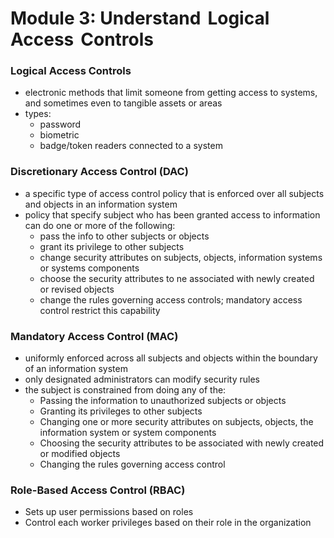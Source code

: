 # **Module 3:** Understand  Logical  Access  Controls

### Logical Access Controls

- electronic methods that limit someone from getting access to systems, and sometimes even to tangible assets or areas
- types:
    - password
    - biometric
    - badge/token readers connected to a system

### Discretionary Access Control (DAC)

- a specific type of access control policy that is enforced over all subjects and objects in an information system
- policy that specify subject who has been granted access to information can do one or more of the following:
    - pass the info to other subjects or objects
    - grant its privilege to other subjects
    - change security attributes on subjects, objects, information systems or systems components
    - choose the security attributes to ne associated with newly created or revised objects
    - change the rules governing access controls; mandatory access control restrict this capability

### Mandatory Access Control (MAC)

- uniformly enforced across all subjects and objects within the boundary of an information system
- only designated administrators can modify security rules
- the subject is constrained from doing any of the:
    - Passing the information to unauthorized subjects or objects
    - Granting its privileges to other subjects
    - Changing one or more security attributes on subjects, objects, the information system or system components
    - Choosing the security attributes to be associated with newly created or modified objects
    - Changing the rules governing access control

### Role-Based Access Control (RBAC)

- Sets up user permissions based on roles
- Control each worker privileges based on their role in the organization
